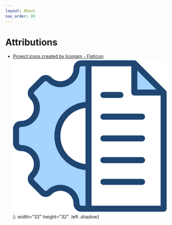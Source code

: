 ```yaml
---
layout: About
nav_order: 99
---
```


# Attributions

- [Project icons created by Iconjam - Flaticon][1]
  ![img1](/assets/img/project-management.png){: width="32" height="32" .left .shadow}

[1]: https://www.flaticon.com/free-icons/project
